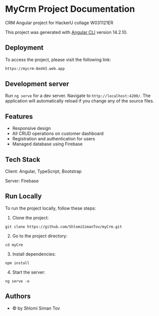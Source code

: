 # MyCrm Project Documentation
 
CRM Angular project for HackerU collage W031121ER

This project was generated with [Angular CLI](https://github.com/angular/angular-cli) version 14.2.10.

## Deployment

To access the project, please visit the following link:

```bash
https://mycrm-8ed43.web.app
```

## Development server

Run `ng serve` for a dev server. Navigate to `http://localhost:4200/`. The application will automatically reload if you change any of the source files.

## Features

- Responsive design
- All CRUD operations on customer dashboard
- Registration and authentication for users
- Managed database using Firebase


## Tech Stack

Client: Angular, TypeScript, Bootstrap 

Server: Firebase

## Run Locally

To run the project locally, follow these steps:

1. Clone the project:

  ```git clone https://github.com/ShlomiSimanTov/myCrm.git```

2. Go to the project directory:

  ```cd myCrm```

3. Install dependencies:

  ```npm install```

4. Start the server:

  ```ng serve -o```

## Authors

- © by Shlomi Siman Tov